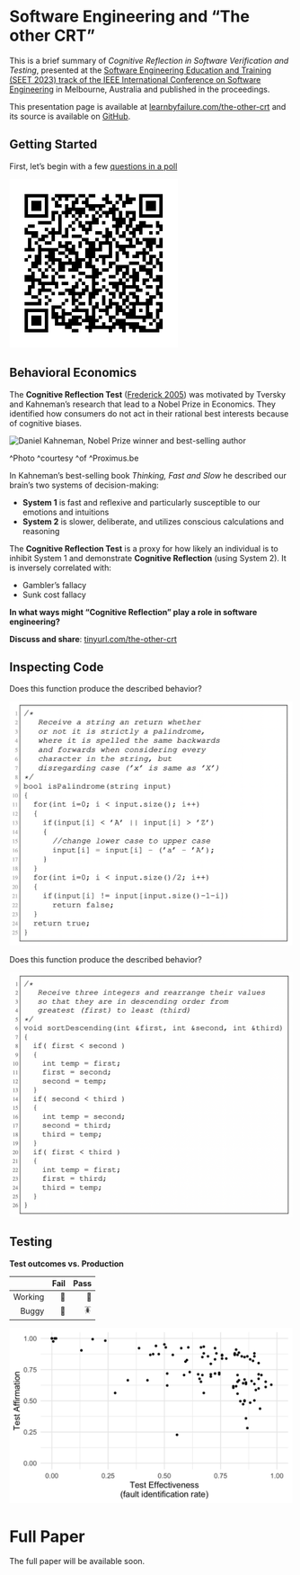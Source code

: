 # Software Engineering and “The other CRT”

This is a brief summary of *Cognitive Reflection in Software
Verification and Testing*, presented at the [Software Engineering
Education and Training (SEET 2023) track of the IEEE International
Conference on Software
Engineering](https://conf.researchr.org/track/icse-2023/icse-2023-SEET)
in Melbourne, Australia and published in the proceedings.

This presentation page is available at
[learnbyfailure.com/the-other-crt](https://learnbyfailure.com/the-other-crt/)
and its source is available on
[GitHub](https://github.com/kbuffardi/the-other-crt/).

## Getting Started

First, let’s begin with a few [questions in a
poll](https://pollev.com/kbuffardi)

![QR Code for pollev.com/kbuffardi](qr-polleverywhere.png)

## Behavioral Economics

The **Cognitive Reflection Test** ([Frederick
2005](https://doi.org/10.1257%2F089533005775196732)) was motivated by
Tversky and Kahneman’s research that lead to a Nobel Prize in Economics.
They identified how consumers do not act in their rational best
interests because of cognitive biases.

![Daniel Kahneman, Nobel Prize winner and best-selling
author](kahneman.jpg)

^Photo ^courtesy ^of ^Proximus.be

In Kahneman’s best-selling book *Thinking, Fast and Slow* he described
our brain’s two systems of decision-making:

-   **System 1** is fast and reflexive and particularly susceptible to
    our emotions and intuitions
-   **System 2** is slower, deliberate, and utilizes conscious
    calculations and reasoning

The **Cognitive Reflection Test** is a proxy for how likely an
individual is to inhibit System 1 and demonstrate **Cognitive
Reflection** (using System 2). It is inversely correlated with:

-   Gambler’s fallacy
-   Sunk cost fallacy

**In what ways might “Cognitive Reflection” play a role in software
engineering?**

**Discuss and share**:
[tinyurl.com/the-other-crt](https://tinyurl.com/the-other-crt)

## Inspecting Code

Does this function produce the described behavior?

![isPalindrome function](isPalindrome.png)

Does this function produce the described behavior?

![sortDescending function](sortDescending.png)

## Testing

**Test outcomes vs. Production**

<table>
<thead>
<tr class="header">
<th style="text-align: right;"></th>
<th style="text-align: right;">Fail</th>
<th style="text-align: right;">Pass</th>
</tr>
</thead>
<tbody>
<tr class="odd">
<td style="text-align: right;">Working</td>
<td style="text-align: right;">🤨</td>
<td style="text-align: right;">🙌</td>
</tr>
<tr class="even">
<td style="text-align: right;">Buggy</td>
<td style="text-align: right;">🧐</td>
<td style="text-align: right;">🪳</td>
</tr>
</tbody>
</table>

![Test accuracy](accuracy-components.png)

# Full Paper

The full paper will be available soon.

<!--
[ACM Digital library](https://doi.org/10.1145/3502718.3524778)

To cite this paper, use the following reference in your bibliography:

> Kevin Buffardi and Richert Wang. 2022. Integrating Videos with Programming
Practice. In Proceedings of the 27th ACM Conference on Innovation and Technology in Computer Science Education Vol 1 (ITiCSE 2022), July 8–13, 2022, Dublin, Ireland. ACM, New York, NY, USA, 7 pages. https://doi.org/10.1145/3502718.3524778

Or import the following *BibTeX* reference:

```
@inproceedings{10.1145/3502718.3524778,
author = {Buffardi, Kevin and Wang, Richert}, title = {Integrating Videos with Programming Practice},year = {2022}, isbn = {9781450392013}, publisher = {Association for Computing Machinery}, address = {New York, NY, USA}, url = {https://doi.org/10.1145/3502718.3524778}, doi = {10.1145/3502718.3524778}, abstract = {There is an increasing variety of tools available to support students outside of the classroom as they learn how to program. However, broadening participation in computer science will also require these tools to reinforce inclusivity, diversity, and equity. To address these needs, two Hispanic-Serving Institutions, California State University, Chico (Chico State) and University of California, Santa Barbara (UCSB), are collaborating to produce video tutorials featuring students from historically marginalized communities. In these videos, students demonstrate uses of programming concepts in contexts that relate to their lives and interests. This experience report describes the development of the videos and associated programming practice problems. In a mixed-method observational study (n=188) of CS1 courses at the two universities, we investigated students' engagement with the videos and practice problems. Preliminary findings revealed that when the videos and practice problems were provided as separate links, students tended to watch the videos but not engage in the practice platform. Consequently, this paper also describes the development of Codewit.us, which integrates video lessons with an adaptive drill-and-practice programming interface. We found that when presented with the integrated interface, students were more likely to engage with practice in tandem with watching videos (instead of just watching videos without practice, as previously observed). The paper also describes thematic analysis of students' qualitative feedback on the videos and practice problems.}, booktitle = {Proceedings of the 27th ACM Conference on on Innovation and Technology in Computer Science Education Vol. 1}, pages = {241–247}, numpages = {7}, keywords = {computer science education, broadening participation, adaptive learning system, drill-and-practice, programming, cs1, coding, codewit.us, elearning, video}, location = {Dublin, Ireland},
series = {ITiCSE '22} }
```

-->
